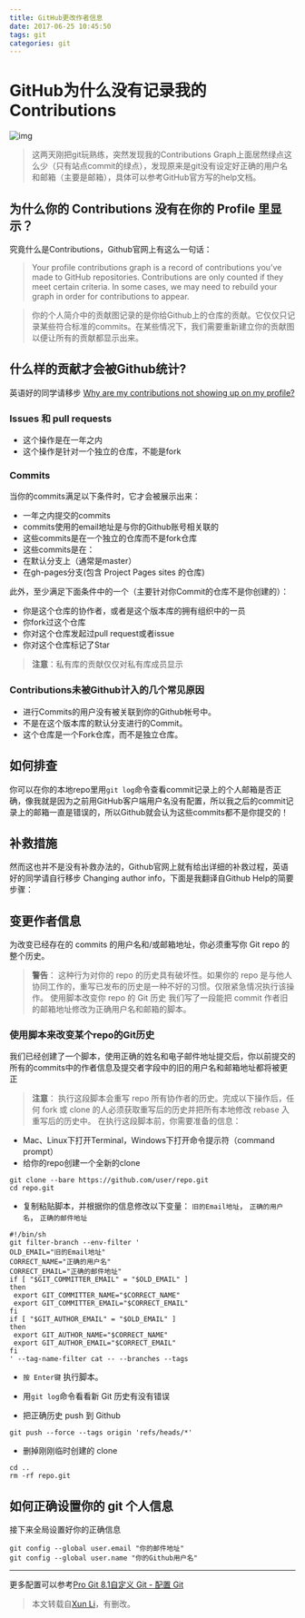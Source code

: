 ```yaml
---
title: GitHub更改作者信息
date: 2017-06-25 10:45:50
tags: git
categories: git
---
```


# GitHub为什么没有记录我的Contributions

![img](http://oqp90iv18.bkt.clouddn.com/img/170625/cleLH29G97.png)

> 这两天刚把git玩熟练，突然发现我的Contributions Graph上面居然绿点这么少（只有站点commit的绿点），发现原来是git没有设定好正确的用户名和邮箱（主要是邮箱），具体可以参考GitHub官方写的help文档。

<!--more-->

## 为什么你的 Contributions 没有在你的 Profile 里显示？

究竟什么是Contributions，Github官网上有这么一句话：

> Your profile contributions graph is a record of contributions you’ve made to GitHub repositories. Contributions are only counted if they meet certain criteria. In some cases, we may need to rebuild your graph in order for contributions to appear.

>你的个人简介中的贡献图记录的是你给Github上的仓库的贡献。它仅仅只记录某些符合标准的commits。在某些情况下，我们需要重新建立你的贡献图以便让所有的贡献都显示出来。

## 什么样的贡献才会被Github统计?

英语好的同学请移步 [Why are my contributions not showing up on my profile?](https://help.github.com/articles/why-are-my-contributions-not-showing-up-on-my-profile/)

### Issues 和 pull requests

* 这个操作是在一年之内
* 这个操作是针对一个独立的仓库，不能是fork

### Commits

当你的commits满足以下条件时，它才会被展示出来：

* 一年之内提交的commits
* commits使用的email地址是与你的Github账号相关联的
* 这些commits是在一个独立的仓库而不是fork仓库
* 这些commits是在：
 * 在默认分支上（通常是master）
 * 在gh-pages分支(包含 Project Pages sites 的仓库)

此外，至少满足下面条件中的一个（主要针对你Commit的仓库不是你创建的）：

* 你是这个仓库的协作者，或者是这个版本库的拥有组织中的一员
* 你fork过这个仓库
* 你对这个仓库发起过pull request或者issue
* 你对这个仓库标记了Star

> **注意**：私有库的贡献仅仅对私有库成员显示

### Contributions未被Github计入的几个常见原因

* 进行Commits的用户没有被关联到你的Github帐号中。
* 不是在这个版本库的默认分支进行的Commit。
* 这个仓库是一个Fork仓库，而不是独立仓库。

## 如何排查

你可以在你的本地repo里用`git log`命令查看commit记录上的个人邮箱是否正确，像我就是因为之前用GitHub客户端用户名没有配置，所以我之后的commit记录上的邮箱一直是错误的，所以Github就会认为这些commits都不是你提交的！

## 补救措施

然而这也并不是没有补救办法的，Github官网上就有给出详细的补救过程，英语好的同学请自行移步 Changing author info，下面是我翻译自Github Help的简要步骤：

## 变更作者信息

为改变已经存在的 commits 的用户名和/或邮箱地址，你必须重写你 Git repo 的整个历史。

> **警告**： 这种行为对你的 repo 的历史具有破坏性。如果你的 repo 是与他人协同工作的，重写已发布的历史是一种不好的习惯。仅限紧急情况执行该操作。 使用脚本改变你 repo 的 Git 历史 我们写了一段能把 commit 作者旧的邮箱地址修改为正确用户名和邮箱的脚本。

### 使用脚本来改变某个repo的Git历史

我们已经创建了一个脚本，使用正确的姓名和电子邮件地址提交后，你以前提交的所有的commits中的作者信息及提交者字段中的旧的用户名和邮箱地址都将被更正

> **注意**： 执行这段脚本会重写 repo 所有协作者的历史。完成以下操作后，任何 fork 或 clone 的人必须获取重写后的历史并把所有本地修改 rebase 入重写后的历史中。 在执行这段脚本前，你需要准备的信息：

* Mac、Linux下打开Terminal，Windows下打开命令提示符（command prompt）
* 给你的repo创建一个全新的clone

```
git clone --bare https://github.com/user/repo.git
cd repo.git
```

* 复制粘贴脚本，并根据你的信息修改以下变量： `旧的Email地址`， `正确的用户名`， `正确的邮件地址`

```
#!/bin/sh
git filter-branch --env-filter '
OLD_EMAIL="旧的Email地址"
CORRECT_NAME="正确的用户名"
CORRECT_EMAIL="正确的邮件地址"
if [ "$GIT_COMMITTER_EMAIL" = "$OLD_EMAIL" ]
then
 export GIT_COMMITTER_NAME="$CORRECT_NAME"
 export GIT_COMMITTER_EMAIL="$CORRECT_EMAIL"
fi
if [ "$GIT_AUTHOR_EMAIL" = "$OLD_EMAIL" ]
then
 export GIT_AUTHOR_NAME="$CORRECT_NAME"
 export GIT_AUTHOR_EMAIL="$CORRECT_EMAIL"
fi
' --tag-name-filter cat -- --branches --tags
```

* `按 Enter键` 执行脚本。

* 用`git log`命令看看新 Git 历史有没有错误

* 把正确历史 push 到 Github

```
git push --force --tags origin 'refs/heads/*'
```

* 删掉刚刚临时创建的 clone

```
cd ..
rm -rf repo.git
```

## 如何正确设置你的 git 个人信息

接下来全局设置好你的正确信息

```
git config --global user.email "你的邮件地址"
git config --global user.name "你的Github用户名"
```

---

更多配置可以参考[Pro Git 8.1自定义 Git - 配置 Git](https://git-scm.com/book/zh/v2/%E8%87%AA%E5%AE%9A%E4%B9%89-Git-%E9%85%8D%E7%BD%AE-Git)

> 本文转载自[Xun Li](http://xunli.xyz/2016/01/09/github-not-count/)，有删改。










